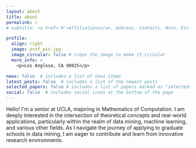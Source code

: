 ```yaml
---
layout: about
title: about
permalink: /
# subtitle: <a href='#'>Affiliations</a>. Address. Contacts. Moto. Etc.

profile:
  align: right
  image: prof_pic.jpg
  image_circular: false # crops the image to make it circular
  more_info: >
    <p>Los Anglese, CA 90025</p>

news: false  # includes a list of news items
latest_posts: false  # includes a list of the newest posts
selected_papers: false # includes a list of papers marked as "selected={true}"
social: false  # includes social icons at the bottom of the page
---
```


Hello! I'm a senior at UCLA, majoring in Mathematics of Computation. I am deeply interested in the intersection of theoretical concepts and real-world applications, particularly within the realm of data mining, machine learning, and various other fields. As I navigate the journey of applying to graduate schools in data mining, I am eager to contribute and learn from innovative research environments.